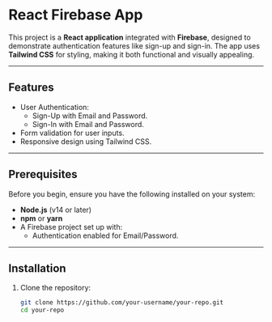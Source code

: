 # React Firebase App

This project is a **React application** integrated with **Firebase**, designed to demonstrate authentication features like sign-up and sign-in. The app uses **Tailwind CSS** for styling, making it both functional and visually appealing.

---

## Features

- User Authentication:
  - Sign-Up with Email and Password.
  - Sign-In with Email and Password.
- Form validation for user inputs.
- Responsive design using Tailwind CSS.

---

## Prerequisites

Before you begin, ensure you have the following installed on your system:

- **Node.js** (v14 or later)
- **npm** or **yarn**
- A Firebase project set up with:
  - Authentication enabled for Email/Password.

---

## Installation

1. Clone the repository:
   ```bash
   git clone https://github.com/your-username/your-repo.git
   cd your-repo
